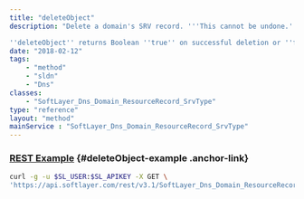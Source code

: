 ```yaml
---
title: "deleteObject"
description: "Delete a domain's SRV record. '''This cannot be undone.''' Be wary of running this method. If you remove a resource record in error you will need to re-create it by creating a new SoftLayer_Dns_Domain_ResourceRecord_SrvType object. The serial number of the domain associated with this SRV record is updated upon deletion. 

''deleteObject'' returns Boolean ''true'' on successful deletion or ''false'' if it was unable to remove a resource record. "
date: "2018-02-12"
tags:
    - "method"
    - "sldn"
    - "Dns"
classes:
    - "SoftLayer_Dns_Domain_ResourceRecord_SrvType"
type: "reference"
layout: "method"
mainService : "SoftLayer_Dns_Domain_ResourceRecord_SrvType"
---
```


### [REST Example](#deleteObject-example) <a href="/article/rest/"><i class="fas fa-question"></i></a> {#deleteObject-example .anchor-link} 
```bash
curl -g -u $SL_USER:$SL_APIKEY -X GET \
'https://api.softlayer.com/rest/v3.1/SoftLayer_Dns_Domain_ResourceRecord_SrvType/{SoftLayer_Dns_Domain_ResourceRecord_SrvTypeID}/deleteObject'
```
